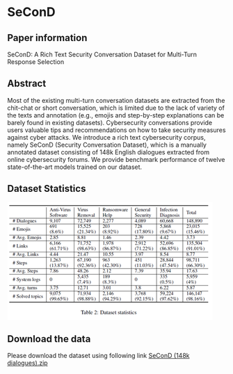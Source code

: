 # SeConD

## Paper information
SeConD: A Rich Text Security Conversation Dataset for Multi-Turn Response Selection

## Abstract
Most of the existing multi-turn conversation datasets are extracted from the chit-chat or short conversation, which is limited due to the lack of variety of the texts and annotation (e.g., emojis and step-by-step explanations can be barely found in existing datasets). Cybersecurity conversations provide users valuable tips and recommendations on how to take security measures against cyber attacks. We introduce a rich text cybersecurity corpus, namely SeConD (Security Conversation Dataset), which is a manually annotated dataset consisting of 148k English dialogues extracted from online cybersecurity forums. We provide benchmark performance of twelve state-of-the-art models trained on our dataset.

## Dataset Statistics
![Statistics](https://github.com/Tinker250/SeConD/blob/master/Figures/Statistics.png "Statistics")

## Download the data
Please download the dataset using following link
[SeConD (148k dialogues).zip](https://drive.google.com/file/d/1Za2av8jFydFhkAWBiCiZenIR6unrlSDF/view)
